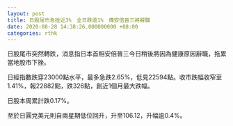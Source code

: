 ```yaml
---
layout: post
title: 日股尾市急挫近3%　全日跌逾1%　傳安倍晉三將辭職
date: 2020-08-28 14:38:26.000000000 +08:00
categories: rthk
---
```


日股尾市突然轉跌，消息指日本首相安倍晉三今日稍後將因為健康原因辭職，拖累當地股市下挫。

日經指數跌穿23000點水平，最多急跌2.65%，低見22594點。收市跌幅收窄至1.41%，報22882點，跌326點，創近1個月最大跌幅。

日股本周累計跌0.17%。

至於日圓兌美元則自兩星期低位回升，升至106.12，升幅逾0.4%。
